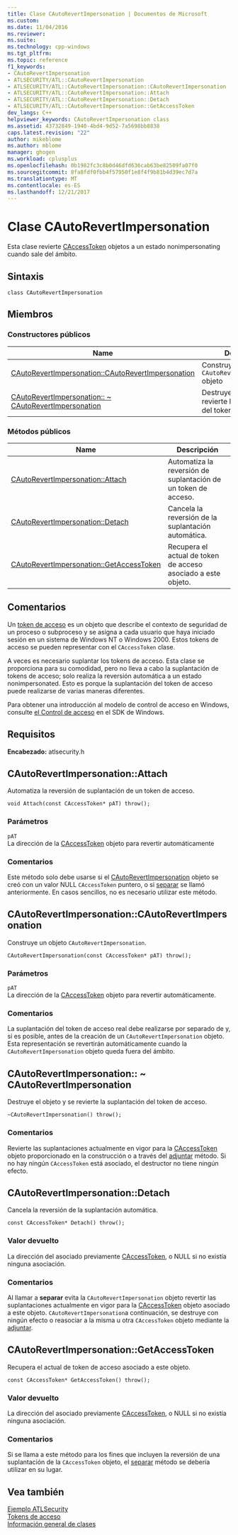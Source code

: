 ```yaml
---
title: Clase CAutoRevertImpersonation | Documentos de Microsoft
ms.custom: 
ms.date: 11/04/2016
ms.reviewer: 
ms.suite: 
ms.technology: cpp-windows
ms.tgt_pltfrm: 
ms.topic: reference
f1_keywords:
- CAutoRevertImpersonation
- ATLSECURITY/ATL::CAutoRevertImpersonation
- ATLSECURITY/ATL::CAutoRevertImpersonation::CAutoRevertImpersonation
- ATLSECURITY/ATL::CAutoRevertImpersonation::Attach
- ATLSECURITY/ATL::CAutoRevertImpersonation::Detach
- ATLSECURITY/ATL::CAutoRevertImpersonation::GetAccessToken
dev_langs: C++
helpviewer_keywords: CAutoRevertImpersonation class
ms.assetid: 43732849-1940-4bd4-9d52-7a5698bb8838
caps.latest.revision: "22"
author: mikeblome
ms.author: mblome
manager: ghogen
ms.workload: cplusplus
ms.openlocfilehash: 0b1982fc3c8b0d46dfd636cab63be82509fa07f0
ms.sourcegitcommit: 8fa8fdf0fbb4f57950f1e8f4f9b81b4d39ec7d7a
ms.translationtype: MT
ms.contentlocale: es-ES
ms.lasthandoff: 12/21/2017
---
```

# <a name="cautorevertimpersonation-class"></a>Clase CAutoRevertImpersonation
Esta clase revierte [CAccessToken](../../atl/reference/caccesstoken-class.md) objetos a un estado nonimpersonating cuando sale del ámbito.  
  
## <a name="syntax"></a>Sintaxis  
  
```
class CAutoRevertImpersonation
```  
  
## <a name="members"></a>Miembros  
  
### <a name="public-constructors"></a>Constructores públicos  
  
|Name|Descripción|  
|----------|-----------------|  
|[CAutoRevertImpersonation::CAutoRevertImpersonation](#cautorevertimpersonation)|Construye un `CAutoRevertImpersonation` objeto|  
|[CAutoRevertImpersonation:: ~ CAutoRevertImpersonation](#dtor)|Destruye el objeto y se revierte la suplantación del token de acceso.|  
  
### <a name="public-methods"></a>Métodos públicos  
  
|Name|Descripción|  
|----------|-----------------|  
|[CAutoRevertImpersonation::Attach](#attach)|Automatiza la reversión de suplantación de un token de acceso.|  
|[CAutoRevertImpersonation::Detach](#detach)|Cancela la reversión de la suplantación automática.|  
|[CAutoRevertImpersonation::GetAccessToken](#getaccesstoken)|Recupera el actual de token de acceso asociado a este objeto.|  
  
## <a name="remarks"></a>Comentarios  
 Un [token de acceso](http://msdn.microsoft.com/library/windows/desktop/aa374909) es un objeto que describe el contexto de seguridad de un proceso o subproceso y se asigna a cada usuario que haya iniciado sesión en un sistema de Windows NT o Windows 2000. Estos tokens de acceso se pueden representar con el `CAccessToken` clase.  
  
 A veces es necesario suplantar los tokens de acceso. Esta clase se proporciona para su comodidad, pero no lleva a cabo la suplantación de tokens de acceso; solo realiza la reversión automática a un estado nonimpersonated. Esto es porque la suplantación del token de acceso puede realizarse de varias maneras diferentes.  
  
 Para obtener una introducción al modelo de control de acceso en Windows, consulte [el Control de acceso](http://msdn.microsoft.com/library/windows/desktop/aa374860) en el SDK de Windows.  
  
## <a name="requirements"></a>Requisitos  
 **Encabezado:** atlsecurity.h  
  
##  <a name="attach"></a>CAutoRevertImpersonation::Attach  
 Automatiza la reversión de suplantación de un token de acceso.  
  
```
void Attach(const CAccessToken* pAT) throw();
```  
  
### <a name="parameters"></a>Parámetros  
 `pAT`  
 La dirección de la [CAccessToken](../../atl/reference/caccesstoken-class.md) objeto para revertir automáticamente  
  
### <a name="remarks"></a>Comentarios  
 Este método solo debe usarse si el [CAutoRevertImpersonation](../../atl/reference/cautorevertimpersonation-class.md) objeto se creó con un valor NULL `CAccessToken` puntero, o si [separar](#detach) se llamó anteriormente. En casos sencillos, no es necesario utilizar este método.  
  
##  <a name="cautorevertimpersonation"></a>CAutoRevertImpersonation::CAutoRevertImpersonation  
 Construye un objeto `CAutoRevertImpersonation`.  
  
```
CAutoRevertImpersonation(const CAccessToken* pAT) throw();
```  
  
### <a name="parameters"></a>Parámetros  
 `pAT`  
 La dirección de la [CAccessToken](../../atl/reference/caccesstoken-class.md) objeto para revertir automáticamente.  
  
### <a name="remarks"></a>Comentarios  
 La suplantación del token de acceso real debe realizarse por separado de y, si es posible, antes de la creación de un `CAutoRevertImpersonation` objeto. Esta representación se revertirán automáticamente cuando la `CAutoRevertImpersonation` objeto queda fuera del ámbito.  
  
##  <a name="dtor"></a>CAutoRevertImpersonation:: ~ CAutoRevertImpersonation  
 Destruye el objeto y se revierte la suplantación del token de acceso.  
  
```
~CAutoRevertImpersonation() throw();
```  
  
### <a name="remarks"></a>Comentarios  
 Revierte las suplantaciones actualmente en vigor para la [CAccessToken](../../atl/reference/caccesstoken-class.md) objeto proporcionado en la construcción o a través del [adjuntar](#attach) método. Si no hay ningún `CAccessToken` está asociado, el destructor no tiene ningún efecto.  
  
##  <a name="detach"></a>CAutoRevertImpersonation::Detach  
 Cancela la reversión de la suplantación automática.  
  
```
const CAccessToken* Detach() throw();
```  
  
### <a name="return-value"></a>Valor devuelto  
 La dirección del asociado previamente [CAccessToken](../../atl/reference/caccesstoken-class.md), o NULL si no existía ninguna asociación.  
  
### <a name="remarks"></a>Comentarios  
 Al llamar a **separar** evita la `CAutoRevertImpersonation` objeto revertir las suplantaciones actualmente en vigor para la [CAccessToken](../../atl/reference/caccesstoken-class.md) objeto asociado a este objeto. `CAutoRevertImpersonation`a continuación, se destruye con ningún efecto o reasociar a la misma u otra `CAccessToken` objeto mediante la [adjuntar](#attach).  
  
##  <a name="getaccesstoken"></a>CAutoRevertImpersonation::GetAccessToken  
 Recupera el actual de token de acceso asociado a este objeto.  
  
```
const CAccessToken* GetAccessToken() throw();
```  
  
### <a name="return-value"></a>Valor devuelto  
 La dirección del asociado previamente [CAccessToken](../../atl/reference/caccesstoken-class.md), o NULL si no existía ninguna asociación.  
  
### <a name="remarks"></a>Comentarios  
 Si se llama a este método para los fines que incluyen la reversión de una suplantación de la `CAccessToken` objeto, el [separar](#detach) método se debería utilizar en su lugar.  
  
## <a name="see-also"></a>Vea también  
 [Ejemplo ATLSecurity](../../visual-cpp-samples.md)   
 [Tokens de acceso](http://msdn.microsoft.com/library/windows/desktop/aa374909)   
 [Información general de clases](../../atl/atl-class-overview.md)
